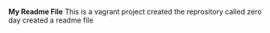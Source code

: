 **My Readme File**
This is a vagrant project
created the reprository called zero day
created a readme file
